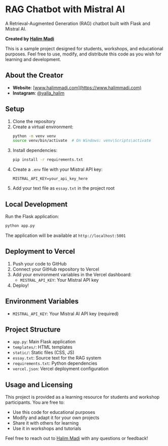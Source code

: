 # RAG Chatbot with Mistral AI

A Retrieval-Augmented Generation (RAG) chatbot built with Flask and Mistral AI.

**Created by [Halim Madi](https://www.halimmadi.com)**

This is a sample project designed for students, workshops, and educational purposes. Feel free to use, modify, and distribute this code as you wish for learning and development.

## About the Creator

- **Website**: [www.halimmadi.com](https://www.halimmadi.com)
- **Instagram**: [@yalla_halim](https://www.instagram.com/yalla_halim/)

## Setup

1. Clone the repository
2. Create a virtual environment:
   ```bash
   python -m venv venv
   source venv/bin/activate  # On Windows: venv\Scripts\activate
   ```
3. Install dependencies:
   ```bash
   pip install -r requirements.txt
   ```
4. Create a `.env` file with your Mistral API key:
   ```
   MISTRAL_API_KEY=your_api_key_here
   ```
5. Add your text file as `essay.txt` in the project root

## Local Development

Run the Flask application:
```bash
python app.py
```

The application will be available at `http://localhost:5001`

## Deployment to Vercel

1. Push your code to GitHub
2. Connect your GitHub repository to Vercel
3. Add your environment variables in the Vercel dashboard:
   - `MISTRAL_API_KEY`: Your Mistral API key
4. Deploy!

## Environment Variables

- `MISTRAL_API_KEY`: Your Mistral AI API key (required)

## Project Structure

- `app.py`: Main Flask application
- `templates/`: HTML templates
- `static/`: Static files (CSS, JS)
- `essay.txt`: Source text for the RAG system
- `requirements.txt`: Python dependencies
- `vercel.json`: Vercel deployment configuration

## Usage and Licensing

This project is provided as a learning resource for students and workshop participants. You are free to:

- Use this code for educational purposes
- Modify and adapt it for your own projects
- Share it with others for learning
- Use it in workshops and tutorials

Feel free to reach out to [Halim Madi](https://www.halimmadi.com) with any questions or feedback! 